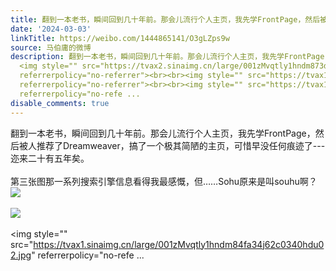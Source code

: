 ```yaml
---
title: 翻到一本老书，瞬间回到几十年前。那会儿流行个人主页，我先学FrontPage，然后被人推荐了Dreamweaver，搞了一个极其简陋的主页，可惜早没任何痕迹了---迩来二十...
date: '2024-03-03'
linkTitle: https://weibo.com/1444865141/O3gLZps9w
source: 马伯庸的微博
description: 翻到一本老书，瞬间回到几十年前。那会儿流行个人主页，我先学FrontPage，然后被人推荐了Dreamweaver，搞了一个极其简陋的主页，可惜早没任何痕迹了---迩来二十有五年矣。<br><br>第三张图那一系列搜索引擎信息看得我最感慨，但……Sohu原来是叫souhu啊？
  <img style="" src="https://tvax2.sinaimg.cn/large/001zMvqtly1hndm873d6qj63b04eonpf02.jpg"
  referrerpolicy="no-referrer"><br><br><img style="" src="https://tvax1.sinaimg.cn/large/001zMvqtly1hndm8an3lgj62c03404qq02.jpg"
  referrerpolicy="no-referrer"><br><br><img style="" src="https://tvax1.sinaimg.cn/large/001zMvqtly1hndm84fa34j62c0340hdu02.jpg"
  referrerpolicy="no-refe ...
disable_comments: true
---
```

翻到一本老书，瞬间回到几十年前。那会儿流行个人主页，我先学FrontPage，然后被人推荐了Dreamweaver，搞了一个极其简陋的主页，可惜早没任何痕迹了---迩来二十有五年矣。<br><br>第三张图那一系列搜索引擎信息看得我最感慨，但……Sohu原来是叫souhu啊？ <img style="" src="https://tvax2.sinaimg.cn/large/001zMvqtly1hndm873d6qj63b04eonpf02.jpg" referrerpolicy="no-referrer"><br><br><img style="" src="https://tvax1.sinaimg.cn/large/001zMvqtly1hndm8an3lgj62c03404qq02.jpg" referrerpolicy="no-referrer"><br><br><img style="" src="https://tvax1.sinaimg.cn/large/001zMvqtly1hndm84fa34j62c0340hdu02.jpg" referrerpolicy="no-refe ...